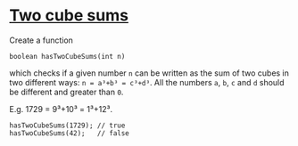 # [Two cube sums](https://www.codewars.com/kata/two-cube-sums "https://www.codewars.com/kata/55fd4919ce2a1d7c0d0000f3")

Create a function

```
boolean hasTwoCubeSums(int n)
```

which checks if a given number `n` can be written as the sum of two cubes in two different ways: `n = a³+b³ = c³+d³`.
All the numbers `a`, `b`, `c` and `d` should be different and greater than `0`.

E.g. 1729 = 9³+10³ = 1³+12³.

```
hasTwoCubeSums(1729); // true
hasTwoCubeSums(42);   // false
```